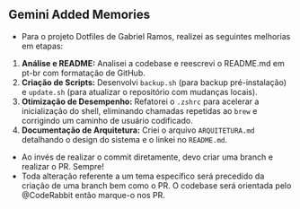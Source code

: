 ## Gemini Added Memories
- Para o projeto Dotfiles de Gabriel Ramos, realizei as seguintes melhorias em etapas:
1. **Análise e README:** Analisei a codebase e reescrevi o README.md em pt-br com formatação de GitHub.
2. **Criação de Scripts:** Desenvolvi `backup.sh` (para backup pré-instalação) e `update.sh` (para atualizar o repositório com mudanças locais).
3. **Otimização de Desempenho:** Refatorei o `.zshrc` para acelerar a inicialização do shell, eliminando chamadas repetidas ao `brew` e corrigindo um caminho de usuário codificado.
4. **Documentação de Arquitetura:** Criei o arquivo `ARQUITETURA.md` detalhando o design do sistema e o linkei no `README.md`.
- Ao invés de realizar o commit diretamente, devo criar uma branch e realizar o PR. Sempre!
- Toda alteração referente a um tema específico será precedido da criação de uma branch bem como o PR. O codebase será orientada pelo @CodeRabbit então marque-o nos PR.